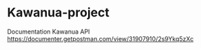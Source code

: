 # Kawanua-project

Documentation Kawanua API
https://documenter.getpostman.com/view/31907910/2s9Ykq5zXc
